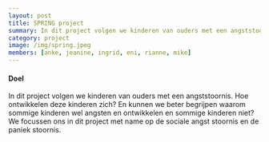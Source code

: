 ```yaml
---
layout: post
title: SPRING project
summary: In dit project volgen we kinderen van ouders met een angststoornis. Hoe ontwikkelen deze kinderen zich? 
category: project
image: /img/spring.jpeg
members: [anke, jeanine, ingrid, eni, rianne, mike]
---
```



#### Doel
In dit project volgen we kinderen van ouders met een angststoornis. Hoe ontwikkelen deze kinderen zich? En kunnen we beter begrijpen waarom sommige kinderen wel angsten en ontwikkelen en sommige kinderen niet? We focussen ons in dit project met name op de sociale angst stoornis en de paniek stoornis. 
<br>
<br>
<br>
